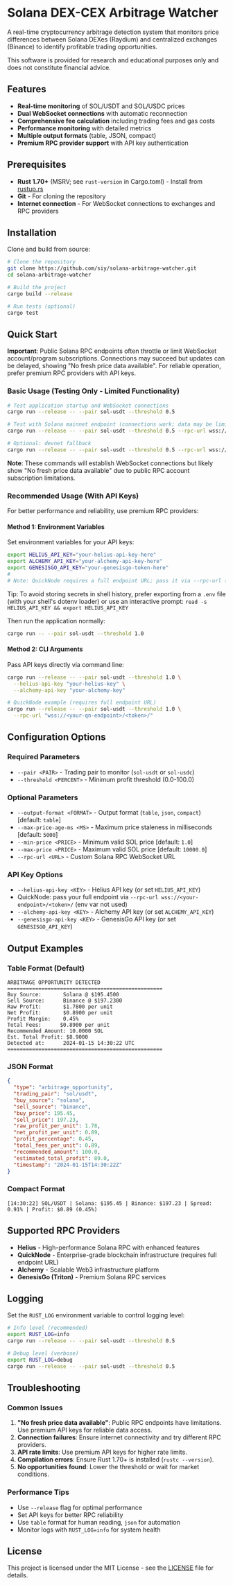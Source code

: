 # Solana DEX-CEX Arbitrage Watcher

A real-time cryptocurrency arbitrage detection system that monitors price differences between Solana DEXes (Raydium) and centralized exchanges (Binance) to identify profitable trading opportunities.

This software is provided for research and educational purposes only and does not constitute financial advice.

## Features

- **Real-time monitoring** of SOL/USDT and SOL/USDC prices
- **Dual WebSocket connections** with automatic reconnection
- **Comprehensive fee calculation** including trading fees and gas costs
- **Performance monitoring** with detailed metrics
- **Multiple output formats** (table, JSON, compact)
- **Premium RPC provider support** with API key authentication

## Prerequisites

- **Rust 1.70+** (MSRV; see `rust-version` in Cargo.toml) - Install from [rustup.rs](https://rustup.rs/)
- **Git** - For cloning the repository
- **Internet connection** - For WebSocket connections to exchanges and RPC providers

## Installation

Clone and build from source:

```bash
# Clone the repository
git clone https://github.com/siy/solana-arbitrage-watcher.git
cd solana-arbitrage-watcher

# Build the project
cargo build --release

# Run tests (optional)
cargo test
```

## Quick Start

**Important**: Public Solana RPC endpoints often throttle or limit WebSocket account/program subscriptions. Connections may succeed but updates can be delayed, showing "No fresh price data available". For reliable operation, prefer premium RPC providers with API keys.

### Basic Usage (Testing Only - Limited Functionality)

```bash
# Test application startup and WebSocket connections
cargo run --release -- --pair sol-usdt --threshold 0.5

# Test with Solana mainnet endpoint (connections work; data may be limited)
cargo run --release -- --pair sol-usdt --threshold 0.5 --rpc-url wss://api.mainnet-beta.solana.com

# Optional: devnet fallback
cargo run --release -- --pair sol-usdt --threshold 0.5 --rpc-url wss://api.devnet.solana.com
```

**Note**: These commands will establish WebSocket connections but likely show "No fresh price data available" due to public RPC account subscription limitations.

### Recommended Usage (With API Keys)

For better performance and reliability, use premium RPC providers:

#### Method 1: Environment Variables

Set environment variables for your API keys:

```bash
export HELIUS_API_KEY="your-helius-api-key-here"
export ALCHEMY_API_KEY="your-alchemy-api-key-here"
export GENESISGO_API_KEY="your-genesisgo-token-here"
#
# Note: QuickNode requires a full endpoint URL; pass it via --rpc-url (see below).
```

Tip: To avoid storing secrets in shell history, prefer exporting from a `.env` file (with your shell's dotenv loader) or use an interactive prompt:
`read -s HELIUS_API_KEY && export HELIUS_API_KEY`

Then run the application normally:

```bash
cargo run -- --pair sol-usdt --threshold 1.0
```

#### Method 2: CLI Arguments

Pass API keys directly via command line:

```bash
cargo run --release -- --pair sol-usdt --threshold 1.0 \
  --helius-api-key "your-helius-key" \
  --alchemy-api-key "your-alchemy-key"

# QuickNode example (requires full endpoint URL)
cargo run --release -- --pair sol-usdt --threshold 1.0 \
  --rpc-url "wss://<your-qn-endpoint>/<token>/"
```

## Configuration Options

### Required Parameters

- `--pair <PAIR>` - Trading pair to monitor (`sol-usdt` or `sol-usdc`)
- `--threshold <PERCENT>` - Minimum profit threshold (0.0-100.0)

### Optional Parameters

- `--output-format <FORMAT>` - Output format (`table`, `json`, `compact`) [default: `table`]
- `--max-price-age-ms <MS>` - Maximum price staleness in milliseconds [default: `5000`]
- `--min-price <PRICE>` - Minimum valid SOL price [default: `1.0`]
- `--max-price <PRICE>` - Maximum valid SOL price [default: `10000.0`]
- `--rpc-url <URL>` - Custom Solana RPC WebSocket URL

### API Key Options

- `--helius-api-key <KEY>` - Helius API key (or set `HELIUS_API_KEY`)
- QuickNode: pass your full endpoint via `--rpc-url wss://<your-endpoint>/<token>/` (env var not used)
- `--alchemy-api-key <KEY>` - Alchemy API key (or set `ALCHEMY_API_KEY`)
- `--genesisgo-api-key <KEY>` - GenesisGo API key (or set `GENESISGO_API_KEY`)

## Output Examples

### Table Format (Default)
```text
ARBITRAGE OPPORTUNITY DETECTED
==================================================
Buy Source:       Solana @ $195.4500
Sell Source:      Binance @ $197.2300
Raw Profit:       $1.7800 per unit
Net Profit:       $0.8900 per unit
Profit Margin:    0.45%
Total Fees:      $0.8900 per unit
Recommended Amount: 10.0000 SOL
Est. Total Profit: $8.9000
Detected at:      2024-01-15 14:30:22 UTC
==================================================
```

### JSON Format
```json
{
  "type": "arbitrage_opportunity",
  "trading_pair": "sol/usdt",
  "buy_source": "solana",
  "sell_source": "binance",
  "buy_price": 195.45,
  "sell_price": 197.23,
  "raw_profit_per_unit": 1.78,
  "net_profit_per_unit": 0.89,
  "profit_percentage": 0.45,
  "total_fees_per_unit": 0.89,
  "recommended_amount": 100.0,
  "estimated_total_profit": 89.0,
  "timestamp": "2024-01-15T14:30:22Z"
}
```

### Compact Format
```text
[14:30:22] SOL/USDT | Solana: $195.45 | Binance: $197.23 | Spread: 0.91% | Profit: $0.89 (0.45%)
```

## Supported RPC Providers

- **Helius** - High-performance Solana RPC with enhanced features
- **QuickNode** - Enterprise-grade blockchain infrastructure (requires full endpoint URL)
- **Alchemy** - Scalable Web3 infrastructure platform
- **GenesisGo (Triton)** - Premium Solana RPC services

## Logging

Set the `RUST_LOG` environment variable to control logging level:

```bash
# Info level (recommended)
export RUST_LOG=info
cargo run --release -- --pair sol-usdt --threshold 0.5

# Debug level (verbose)
export RUST_LOG=debug
cargo run --release -- --pair sol-usdt --threshold 0.5
```

## Troubleshooting

### Common Issues

1. **"No fresh price data available"**: Public RPC endpoints have limitations. Use premium API keys for reliable data access.
2. **Connection failures**: Ensure internet connectivity and try different RPC providers.
3. **API rate limits**: Use premium API keys for higher rate limits.
4. **Compilation errors**: Ensure Rust 1.70+ is installed (`rustc --version`).
5. **No opportunities found**: Lower the threshold or wait for market conditions.

### Performance Tips

- Use `--release` flag for optimal performance
- Set API keys for better RPC reliability
- Use `table` format for human reading, `json` for automation
- Monitor logs with `RUST_LOG=info` for system health

## License

This project is licensed under the MIT License - see the [LICENSE](LICENSE) file for details.
